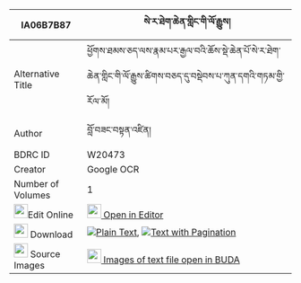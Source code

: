 |IA06B7B87|སེ་ར་ཐེག་ཆེན་གླིང་གི་ལོ་རྒྱུས། 
| --- | --- 
|Alternative Title |ཕྱོགས་ཐམས་ཅད་ལས་རྣམ་པར་རྒྱལ་བའི་ཆོས་སྡེ་ཆེན་པོ་སེ་ར་ཐེག་ཆེན་གླིང་གི་ལོ་རྒྱུས་ཚིགས་བཅད་དུ་བསྡེབས་པ་ཀུན་དགའི་གཏམ་གྱི་རོལ་མོ།
|Author| བློ་བཟང་བསྟན་འཛིན།
|BDRC ID | W20473
|Creator | Google OCR
|Number of Volumes| 1
|<img width="25" src="https://img.icons8.com/color/25/000000/edit-property.png">Edit Online| [<img width="25" src="https://avatars.githubusercontent.com/u/45091458?s=200&v=4"> Open in Editor](http://editor.openpecha.org/IA06B7B87)
|<img width="25" src="https://img.icons8.com/fluent/48/000000/download-2.png"/>  Download | [![](https://img.icons8.com/color/20/000000/txt.png)Plain Text](https://github.com/Openpecha/IA06B7B87/releases/download/v1/sera_tekchen_ling_gi_logyu_plain_IA06B7B87.zip), [![](https://img.icons8.com/color/20/000000/txt.png)Text with Pagination](https://github.com/Openpecha/IA06B7B87/releases/download/v1/sera_tekchen_ling_gi_logyu_pages_IA06B7B87.zip)
|<img width="25" src="https://img.icons8.com/plasticine/100/000000/pictures-folder.png"/>  Source Images | [<img width="25" src="https://library.bdrc.io/icons/BUDA-small.svg"> Images of text file open in BUDA](https://library.bdrc.io/show/bdr:W20473)